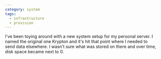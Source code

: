 ```yaml
---
category: system
tags:
  - infrastructure
  - provision
---
```


I've been toying around with a new system setup for my personal server. I named
the original one Krypton and it's hit that point where I needed to send data
elsewhere. I wasn’t sure what was stored on there and over time, disk space
became next to 0.
